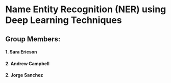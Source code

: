 # Name Entity Recognition (NER) using Deep Learning Techniques

## Group Members:
#### 1. Sara Ericson
#### 2. Andrew Campbell
#### 2. Jorge Sanchez

